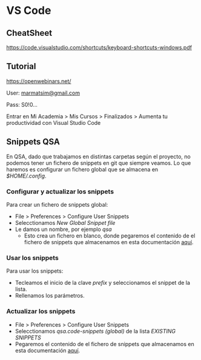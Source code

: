 # VS Code
## CheatSheet

https://code.visualstudio.com/shortcuts/keyboard-shortcuts-windows.pdf

## Tutorial

https://openwebinars.net/

User: marmatsim@gmail.com

Pass: S0!0...

Entrar en Mi Academia > Mis Cursos > Finalizados > Aumenta tu productividad con Visual Studio Code

## Snippets QSA
En QSA, dado que trabajamos en distintas carpetas según el proyecto, no podemos tener un fichero de snippets en git que siempre veamos. Lo que haremos es configurar un fichero global que se almacena en _$HOME/.config_.

### Configurar y actualizar los snippets
Para crear un fichero de snippets global:
* File > Preferences > Configure User Snippets
* Selecctionamos _New Global Snippet file_
* Le damos un nombre, por ejemplo _qsa_
    * Esto crea un fichero en blanco, donde pegaremos el contenido de el fichero de snippets que almacenamos en esta documentación [aquí](./qsa.code-snippets).

### Usar los snippets
Para usar los snippets:
* Tecleamos el inicio de la clave _prefix_ y seleccionamos el snippet de la lista.
* Rellenamos los parámetros.

### Actualizar los snippets
* File > Preferences > Configure User Snippets
* Selecctionamos _qsa.code-snippets (global)_ de la lista _EXISTING SNIPPETS_ 
* Pegaremos el contenido de el fichero de snippets que almacenamos en esta documentación [aquí](./qsa.code-snippets).